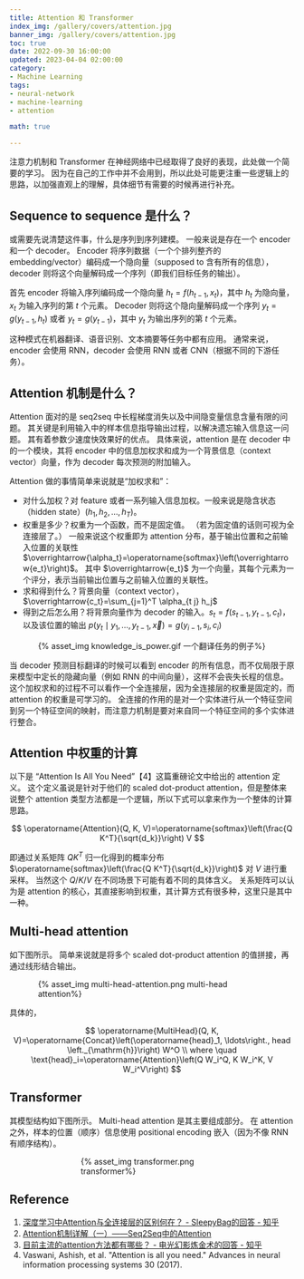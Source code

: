 ```yaml
---
title: Attention 和 Transformer
index_img: /gallery/covers/attention.jpg
banner_img: /gallery/covers/attention.jpg
toc: true
date: 2022-09-30 16:00:00
updated: 2023-04-04 02:00:00
category:
- Machine Learning
tags:
- neural-network
- machine-learning
- attention

math: true

---
```

<!-- omit in toc -->

注意力机制和 Transformer 在神经网络中已经取得了良好的表现，此处做一个简要的学习。
因为在自己的工作中并不会用到，所以此处可能更注重一些逻辑上的思路，以加强直观上的理解，具体细节有需要的时候再进行补充。

<!-- more -->

## Sequence to sequence 是什么？

或需要先说清楚这件事，什么是序列到序列建模。
一般来说是存在一个 encoder 和一个 decoder。
Encoder 将序列数据（一个个排列整齐的 embedding/vector）编码成一个隐向量（supposed to 含有所有的信息），decoder 则将这个向量解码成一个序列（即我们目标任务的输出）。

首先 encoder 将输入序列编码成一个隐向量 $h_t=f\left(h_{t-1}, x_{t}\right)$，其中 $h_t$ 为隐向量，$x_t$ 为输入序列的第 $t$ 个元素。
Decoder 则将这个隐向量解码成一个序列 $y_t=g\left(y_{t-1}, h_t\right)$ 或者 $y_t=g\left(y_{t-1}\right)$，其中 $y_t$ 为输出序列的第 $t$ 个元素。

这种模式在机器翻译、语音识别、文本摘要等任务中都有应用。
通常来说，encoder 会使用 RNN，decoder 会使用 RNN 或者 CNN（根据不同的下游任务）。

## Attention 机制是什么？

Attention 面对的是 seq2seq 中长程梯度消失以及中间隐变量信息含量有限的问题。
其关键是利用输入中的样本信息指导输出过程，以解决遗忘输入信息这一问题。
其有着参数少速度快效果好的优点。
具体来说，attention 是在 decoder 中的一个模块，其将 encoder 中的信息加权求和成为一个背景信息（context vector）向量，作为 decoder 每次预测的附加输入。

Attention 做的事情简单来说就是“加权求和”：
- 对什么加权？对 feature 或者一系列输入信息加权。一般来说是隐含状态（hidden state）$\left(h_1, h_2, \ldots, h_T\right)$。
- 权重是多少？权重为一个函数，而不是固定值。
  （若为固定值的话则可视为全连接层了。）
  一般来说这个权重即为 attention 分布，基于输出位置和之前输入位置的关联性 $\overrightarrow{\alpha_t}=\operatorname{softmax}\left(\overrightarrow{e_t}\right)$。
  其中 $\overrightarrow{e_t}$ 为一个向量，其每个元素为一个评分，表示当前输出位置与之前输入位置的关联性。
- 求和得到什么？背景向量（context vector），$\overrightarrow{c_t}=\sum_{j=1}^T \alpha_{t j} h_j$
- 得到之后怎么用？将背景向量作为 decoder 的输入。$s_t=f\left(s_{t-1}, y_{t-1}, c_t\right)$，以及该位置的输出 $p\left(y_t \mid y_1, \ldots, y_{t-1}, \vec{x}\right)=g\left(y_{i-1}, s_i, c_i\right)$

<div style="width:80%;margin:auto">{% asset_img knowledge_is_power.gif 一个翻译任务的例子%}</div>

当 decoder 预测目标翻译的时候可以看到 encoder 的所有信息，而不仅局限于原来模型中定长的隐藏向量（例如 RNN 的中间向量），这样不会丧失长程的信息。
这个加权求和的过程不可以看作一个全连接层，因为全连接层的权重是固定的，而 attention 的权重是可学习的。
全连接的作用的是对一个实体进行从一个特征空间到另一个特征空间的映射，而注意力机制是要对来自同一个特征空间的多个实体进行整合。

## Attention 中权重的计算

以下是 “Attention Is All You Need”【4】这篇重磅论文中给出的 attention 定义。
这个定义虽说是针对于他们的 scaled dot-product attention，但是整体来说整个 attention 类型方法都是一个逻辑，所以下式可以拿来作为一个整体的计算思路。

$$
\operatorname{Attention}(Q, K, V)=\operatorname{softmax}\left(\frac{Q K^T}{\sqrt{d_k}}\right) V
$$

即通过关系矩阵 $Q K^T$ 归一化得到的概率分布 $\operatorname{softmax}\left(\frac{Q K^T}{\sqrt{d_k}}\right)$ 对 $V$ 进行重采样。
当然这个 $Q/K/V$ 在不同场景下可能有着不同的具体含义。
关系矩阵可以认为是 attention 的核心，其直接影响到权重，其计算方式有很多种，这里只是其中一种。

## Multi-head attention

如下图所示。
简单来说就是将多个 scaled dot-product attention 的值拼接，再通过线形结合输出。

<div style="width:80%;margin:auto">{% asset_img multi-head-attention.png multi-head attention%}</div>

具体的，

$$
\operatorname{MultiHead}(Q, K, V)=\operatorname{Concat}\left(\operatorname{head}_1, \ldots\right., head \left._{\mathrm{h}}\right) W^O \\
where \quad \text{head}_i=\operatorname{Attention}\left(Q W_i^Q, K W_i^K, V W_i^V\right)
$$

## Transformer

其模型结构如下图所示。
Multi-head attention 是其主要组成部分。
在 attention 之外，样本的位置（顺序）信息使用 positional encoding 嵌入（因为不像 RNN 有顺序结构）。

<div style="width:50%;margin:auto">{% asset_img transformer.png transformer%}</div>

## Reference
1. [深度学习中Attention与全连接层的区别何在？ - SleepyBag的回答 - 知乎](https://www.zhihu.com/question/320174043/answer/651998472)
2. [Attention机制详解（一）——Seq2Seq中的Attention](https://zhuanlan.zhihu.com/p/47063917)
3. [目前主流的attention方法都有哪些？ - 电光幻影炼金术的回答 - 知乎](https://www.zhihu.com/question/68482809/answer/1876764572)
4. Vaswani, Ashish, et al. "Attention is all you need." Advances in neural information processing systems 30 (2017).
